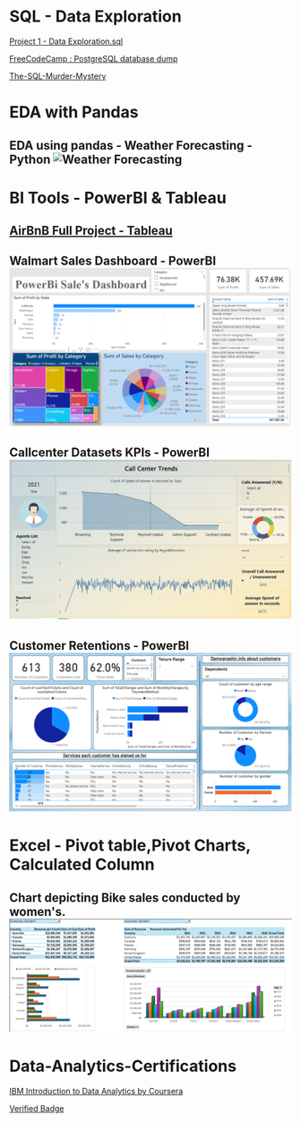 # SQL - Data Exploration 
<a href='Project 1 - Data Exploration.sql'>Project 1 - Data Exploration.sql</a>

[FreeCodeCamp : PostgreSQL database dump](https://github.com/Juveria-Dalvi/Relational-Database-beta-FreeCodeCamp/universe.sql)

[The-SQL-Murder-Mystery](https://github.com/Juveria-Dalvi/The-SQL-Murder-Mystery)

# EDA with Pandas 
## EDA using pandas - Weather Forecasting - Python <img src='images/EDA using pandas - Weather Forecasting' alt='Weather Forecasting'>

# BI Tools - PowerBI & Tableau
## [ AirBnB Full Project - Tableau](https://public.tableau.com/views/AirBnBFullProject_17048434183610/Dashboard1?:language=en-US&:display_count=n&:origin=viz_share_link)
## Walmart Sales Dashboard - PowerBI <img src='images/PowerBi Walmart Sales Dashboard .png' alt='Sales Image'>
## Callcenter Datasets KPIs - PowerBI <img src='images/Call Center Trends.png' alt='Sales Image'>
## Customer Retentions - PowerBI <img src='images/Customer Retentions .png ' alt='Sales Image'>


# Excel - Pivot table,Pivot Charts, Calculated Column 
## Chart depicting Bike sales conducted by women's. <img src='images/Sales .png' alt='Sales Image'>

# Data-Analytics-Certifications
[IBM Introduction to Data Analytics by Coursera](https://coursera.org/share/e4555cc5e39047fba9914ec9aa33ab61)

[Verified Badge](https://www.credly.com/badges/47803ef7-06ce-4f93-9de9-c7998a410600/public_url) 

